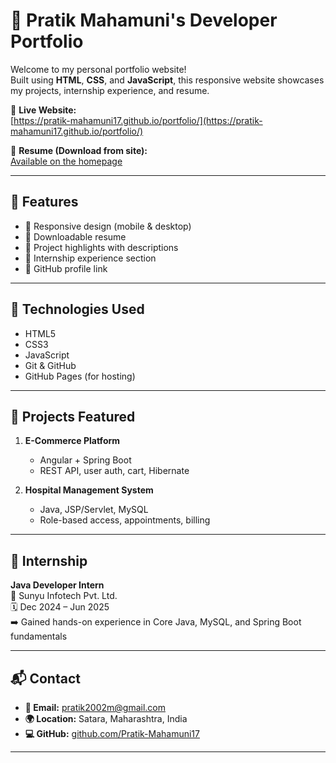 # 💼 Pratik Mahamuni's Developer Portfolio

Welcome to my personal portfolio website!  
Built using **HTML**, **CSS**, and **JavaScript**, this responsive website showcases my projects, internship experience, and resume.

🔗 **Live Website:**  
[https://pratik-mahamuni17.github.io/portfolio/](https://pratik-mahamuni17.github.io/portfolio/)

📄 **Resume (Download from site):**  
[Available on the homepage](https://pratik-mahamuni17.github.io/portfolio/)

---

## 📌 Features

- 🔹 Responsive design (mobile & desktop)
- 🔹 Downloadable resume
- 🔹 Project highlights with descriptions
- 🔹 Internship experience section
- 🔹 GitHub profile link

---

## 🔧 Technologies Used

- HTML5
- CSS3
- JavaScript
- Git & GitHub
- GitHub Pages (for hosting)

---

## 🧠 Projects Featured

1. **E-Commerce Platform**
   - Angular + Spring Boot
   - REST API, user auth, cart, Hibernate

2. **Hospital Management System**
   - Java, JSP/Servlet, MySQL
   - Role-based access, appointments, billing

---

## 💼 Internship

**Java Developer Intern**  
📍 Sunyu Infotech Pvt. Ltd.  
🗓️ Dec 2024 – Jun 2025  
➡️ Gained hands-on experience in Core Java, MySQL, and Spring Boot fundamentals

---

## 📬 Contact

- **📧 Email:** pratik2002m@gmail.com  
- **🌍 Location:** Satara, Maharashtra, India  
- **💻 GitHub:** [github.com/Pratik-Mahamuni17](https://github.com/Pratik-Mahamuni17)

---



